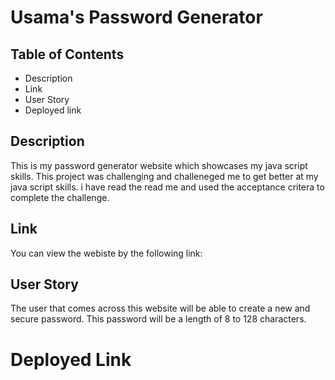 # Usama's Password Generator 



## Table of Contents

- Description
- Link
- User Story
- Deployed link


## Description

This is my password generator website which showcases my java script skills.
This project was challenging and challeneged me to get better at my java script skills.
i have read the read me and used the acceptance critera to complete the challenge.


## Link

You can view the webiste by the following link:  

## User Story 

The user that comes across this website will be able to create a new and secure password.
This password will be a length of 8 to 128 characters.


# Deployed Link
